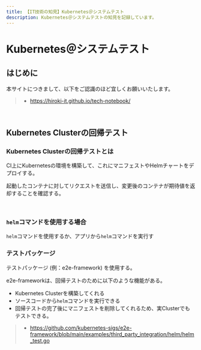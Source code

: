 ```yaml
---
title: 【IT技術の知見】Kubernetes＠システムテスト
description: Kubernetes＠システムテストの知見を記録しています。
---
```


# Kubernetes＠システムテスト

## はじめに

本サイトにつきまして、以下をご認識のほど宜しくお願いいたします。

> - https://hiroki-it.github.io/tech-notebook/

<br>

## Kubernetes Clusterの回帰テスト

### Kubernetes Clusterの回帰テストとは

CI上にKubernetesの環境を構築して、これにマニフェストやHelmチャートをデプロイする。

起動したコンテナに対してリクエストを送信し、変更後のコンテナが期待値を返却することを確認する。

<br>

### `helm`コマンドを使用する場合

`helm`コマンドを使用するか、アプリから`helm`コマンドを実行す

### テストパッケージ

テストパッケージ (例：e2e-framework) を使用する。

e2e-frameworkは、回帰テストのために以下のような機能がある。

- Kubernetes Clusterを構築してくれる
- ソースコードから`helm`コマンドを実行できる
- 回帰テストの完了後にマニフェストを削除してくれるため、実Clusterでもテストできる。

> - https://github.com/kubernetes-sigs/e2e-framework/blob/main/examples/third_party_integration/helm/helm_test.go

<br>
